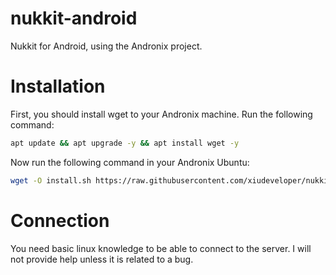 # nukkit-android
Nukkit for Android, using the Andronix project.

# Installation
First, you should install wget to your Andronix machine. Run the following command:
```bash
apt update && apt upgrade -y && apt install wget -y
```
Now run the following command in your Andronix Ubuntu:
```bash
wget -O install.sh https://raw.githubusercontent.com/xiudeveloper/nukkit-android/main/install.sh && chmod +x install.sh && ./install.sh && rm -r install.sh
```
# Connection
You need basic linux knowledge to be able to connect to the server. I will not provide help unless it is related to a bug.
